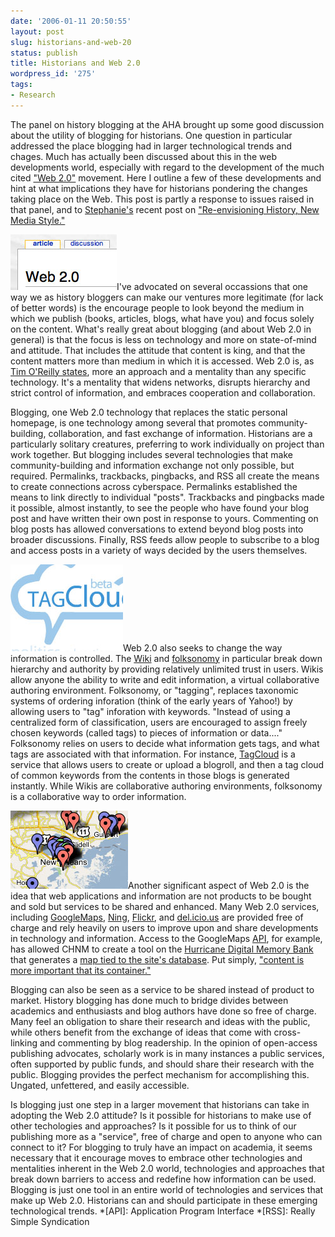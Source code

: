 ```yaml
---
date: '2006-01-11 20:50:55'
layout: post
slug: historians-and-web-20
status: publish
title: Historians and Web 2.0
wordpress_id: '275'
tags:
- Research
---
```


The panel on history blogging at the AHA brought up some good discussion about the utility of blogging for historians. One question in particular addressed the place blogging had in larger technological trends and chages. Much has actually been discussed about this in the web developments world, especially with regard to the development of the much cited ["Web 2.0"](http://en.wikipedia.org/wiki/Web_2.0) movement. Here I outline a few of these developments and hint at what implications they have for historians pondering the changes taking place on the Web. This post is partly a response to issues raised in that panel, and to [Stephanie's](http://www.wordchoice.org) recent post on ["Re-envisioning History, New Media Style."](http://www.wordchoice.org/re-envisioning-history-new-media-style/)




![](/i/wiki1.jpg)I've advocated on several occassions that one way we as history bloggers can make our ventures more legitimate (for lack of better words) is the encourage people to look beyond the medium in which we publish (books, articles, blogs, what have you) and focus solely on the content. What's really great about blogging (and about Web 2.0 in general) is that the focus is less on technology and more on state-of-mind and attitude. That includes the attitude that content is king, and that the content matters more than medium in which it is accessed. Web 2.0 is, as [Tim O'Reilly states](http://www.oreillynet.com/pub/a/oreilly/tim/news/2005/09/30/what-is-web-20.html), more an approach and a mentality than any specific technology. It's a mentality that widens networks, disrupts hierarchy and strict control of information, and embraces cooperation and collaboration.




Blogging, one Web 2.0 technology that replaces the static personal homepage, is one technology among several that promotes community-building, collaboration, and fast exchange of information. Historians are a particularly solitary creatures, preferring to work individually on project than work together. But blogging includes several technologies that make community-building and information exchange not only possible, but required. Permalinks, trackbacks, pingbacks, and RSS all create the means to create connections across cyberspace. Permalinks established the means to link directly to individual "posts". Trackbacks and pingbacks made it possible, almost instantly, to see the people who have found your blog post and have written their own post in response to yours. Commenting on blog posts has allowed conversations to extend beyond blog posts into broader discussions. Finally, RSS feeds allow people to subscribe to a blog and access posts in a variety of ways decided by the users themselves.




![](/i/tagcloud1.jpg)Web 2.0 also seeks to change the way information is controlled. The [Wiki](http://en.wikipedia.org/wiki/Wiki) and [folksonomy](http://en.wikipedia.org/wiki/Wiki) in particular break down hierarchy and authority by providing relatively unlimited trust in users. Wikis allow anyone the ability to write and edit information, a virtual collaborative authoring environment. Folksonomy, or "tagging", replaces taxonomic systems of ordering inforation (think of the early years of Yahoo!) by allowing users to "tag" inforation with keywords. "Instead of using a centralized form of classification, users are encouraged to assign freely chosen keywords (called tags) to pieces of information or data...." Folksonomy relies on users to decide what information gets tags, and what tags are associated with that information. For instance, [TagCloud](http://www.tagcloud.com) is a service that allows users to create or upload a blogroll, and then a tag cloud of common keywords from the contents in those blogs is generated instantly. While Wikis are collaborative authoring environments, folksonomy is a collaborative way to order information.




![](/i/googlemap1.jpg)Another significant aspect of Web 2.0 is the idea that web applications and information are not products to be bought and sold but services to be shared and enhanced. Many Web 2.0 services, including [GoogleMaps](http://maps.google.com), [Ning](http:///www.ning.com), [Flickr](http://www.flickr.com), and [del.icio.us](http://del.icio.us) are provided free of charge and rely heavily on users to improve upon and share developments in technology and information. Access to the GoogleMaps [API](http://www.webopedia.com/TERM/A/API.html), for example, has allowed CHNM to create a tool on the [Hurricane Digital Memory Bank](http://hurricanearchive.org/) that generates a [map tied to the site's database](http://hurricanearchive.org/map_browse.php). Put simply, ["content is more important that its container."](http://www.digital-web.com/articles/web_2_for_designers/)




Blogging can also be seen as a service to be shared instead of product to market. History blogging has done much to bridge divides between academics and enthusiasts and blog authors have done so free of charge. Many feel an obligation to share their research and ideas with the public, while others benefit from the exchange of ideas that come with cross-linking and commenting by blog readership. In the opinion of open-access publishing advocates, scholarly work is in many instances a public services, often supported by public funds, and should share their research with the public. Blogging provides the perfect mechanism for accomplishing this. Ungated, unfettered, and easily accessible.




Is blogging just one step in a larger movement that historians can take in adopting the Web 2.0 attitude? Is it possible for historians to make use of other techologies and approaches? Is it possible for us to think of our publishing more as a "service", free of charge and open to anyone who can connect to it? For blogging to truly have an impact on academia, it seems necessary that it encourage moves to embrace other technologies and mentalities inherent in the Web 2.0 world, technologies and approaches that break down barriers to access and redefine how information can be used. Blogging is just one tool in an entire world of technologies and services that make up Web 2.0. Historians can and should participate in these emerging technological trends.
  *[API]: Application Program Interface
  *[RSS]: Really Simple Syndication
